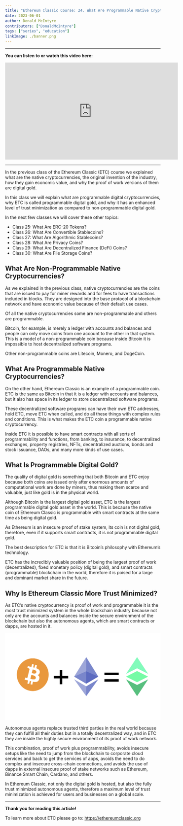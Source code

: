 ```yaml
---
title: "Ethereum Classic Course: 24. What Are Programmable Native Cryptocurrencies?"
date: 2023-06-01
author: Donald McIntyre
contributors: ["DonaldMcIntyre"]
tags: ["series", "education"]
linkImage: ./banner.png
---
```


---
**You can listen to or watch this video here:**

<iframe width="560" height="315" src="https://www.youtube.com/embed/WvGttc5lAGI" title="YouTube video player" frameborder="0" allow="accelerometer; autoplay; clipboard-write; encrypted-media; gyroscope; picture-in-picture; web-share" allowfullscreen></iframe>

---

In the previous class of the Ethereum Classic (ETC) course we explained what are the native cryptocurrencies, the original invention of the industry, how they gain economic value, and why the proof of work versions of them are digital gold.

In this class we will explain what are programmable digital cryptocurrencies, why ETC is called programmable digital gold, and why it has an enhanced level of trust minimization as compared to non-programmable digital gold.

In the next few classes we will cover these other topics:

- Class 25: What Are ERC-20 Tokens?
- Class 26: What Are Convertible Stablecoins?
- Class 27: What Are Algorithmic Stablecoins?
- Class 28: What Are Privacy Coins?
- Class 29: What Are Decentralized Finance (DeFi) Coins?
- Class 30: What Are File Storage Coins?

## What Are Non-Programmable Native Cryptocurrencies?

As we explained in the previous class, native cryptocurrencies are the coins that are issued to pay for miner rewards and for fees to have transactions included in blocks. They are designed into the base protocol of a blockchain network and have economic value because of their default use cases.

Of all the native cryptocurrencies some are non-programmable and others are programmable. 

Bitcoin, for example, is merely a ledger with accounts and balances and people can only move coins from one account to the other in that system. This is a model of a non-programmable coin because inside Bitcoin it is impossible to host decentralized software programs.

Other non-programmable coins are Litecoin, Monero, and DogeCoin. 

## What Are Programmable Native Cryptocurrencies?

On the other hand, Ethereum Classic is an example of a programmable coin. ETC is the same as Bitcoin in that it is a ledger with accounts and balances, but it also has space in its ledger to store decentralized software programs.

These decentralized software programs can have their own ETC addresses, hold ETC, move ETC when called, and do all these things with complex rules and conditions. This is what makes the ETC coin a programmable native cryptocurrency.

Inside ETC it is possible to have smart contracts with all sorts of programmability and functions, from banking, to insurance, to decentralized exchanges, property registries, NFTs, decentralized auctions, bonds and stock issuance, DAOs, and many more kinds of use cases.

## What Is Programmable Digital Gold?

The quality of digital gold is something that both Bitcoin and ETC enjoy because both coins are issued only after enormous amounts of computational work are done by miners, thus making them scarce and valuable, just like gold is in the physical world.

Although Bitcoin is the largest digital gold asset, ETC is the largest programmable digital gold asset in the world. This is because the native coin of Ethereum Classic is programmable with smart contracts at the same time as being digital gold.

As Ethereum is an insecure proof of stake system, its coin is not digital gold, therefore, even if it supports smart contracts, it is not programmable digital gold.

The best description for ETC is that it is Bitcoin’s philosophy with Ethereum’s technology.

ETC has the incredibly valuable position of being the largest proof of work (decentralized), fixed monetary policy (digital gold), and smart contracts (programmable) blockchain in the world, therefore it is poised for a large and dominant market share in the future.

## Why Is Ethereum Classic More Trust Minimized?

As ETC’s native cryptocurrency is proof of work and programmable it is the most trust minimized system in the whole blockchain industry because not only are the accounts and balances inside the secure environment of the blockchain but also the autonomous agents, which are smart contracts or dapps, are hosted in it.

![ETC is BTC philosophy with ETH technology.](./11.png)

Autonomous agents replace trusted third parties in the real world because they can fulfill all their duties but in a totally decentralized way, and in ETC they are inside the highly secure environment of its proof of work network.

This combination, proof of work plus programmability, avoids insecure setups like the need to jump from the blockchain to corporate cloud services and back to get the services of apps, avoids the need to do complex and insecure cross-chain connections, and avoids the use of dapps in external insecure proof of stake networks such as Ethereum, Binance Smart Chain, Cardano, and others.

In Ethereum Classic, not only the digital gold is hosted, but also the fully trust minimized autonomous agents, therefore a maximum level of trust minimization is achieved for users and businesses on a global scale.

---

**Thank you for reading this article!**

To learn more about ETC please go to: https://ethereumclassic.org
